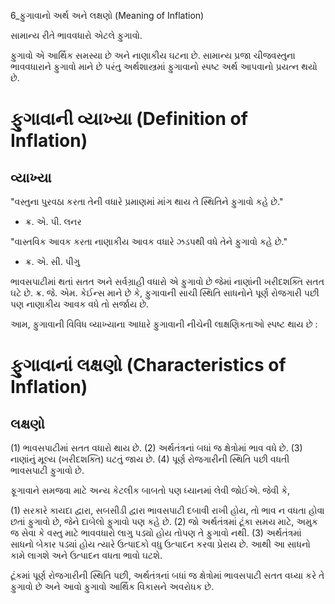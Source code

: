 6_ફુગાવાનો અર્થ અને લક્ષણો
(Meaning of Inflation)

સામાન્ય રીતે ભાવવધારો એટલે ફુગાવો.

ફુગાવો એ આર્થિક સમસ્યા છે અને નાણાકીય ઘટના છે. સામાન્ય પ્રજા ચીજવસ્તુના ભાવવધારાને ફુગાવો માને છે પરંતુ અર્થશાસ્ત્રમાં ફુગાવાનો સ્પષ્ટ અર્થ આપવાનો પ્રયત્ન થયો છે.

# ફુગાવાની વ્યાખ્યા (Definition of Inflation)

## વ્યાખ્યા

"વસ્તુના પુરવઠા કરતા તેની વધારે પ્રમાણમાં માંગ થાય તે સ્થિતિને ફુગાવો કહે છે."

- ક્ર. એ. પી. લનર

"વાસ્તવિક આવક કરતા નાણાકીય આવક વધારે ઝડપથી વધે તેને ફુગાવો કહે છે."

- ક્ર. એ. સી. પીગુ

ભાવસપાટીમાં થતાં સતત અને સર્વગ્રાહી વધારો એ ફુગાવો છે જેમાં નાણાંની ખરીદશક્તિ સતત ઘટે છે.
ક્ર. જે. એમ. કેઈન્સ માને છે કે, ફુગાવાની સાચી સ્થિતિ સાધનોને પૂર્ણ રોજગારી પછી પણ નાણાકીય આવક વધે તો સર્જાય છે.

આમ, ફુગાવાની વિવિધ વ્યાખ્યાના આધારે ફુગાવાની નીચેની લાક્ષણિકતાઓ સ્પષ્ટ થાય છે :

# ફુગાવાનાં લક્ષણો (Characteristics of Inflation)

## લક્ષણો

(1) ભાવસપાટીમાં સતત વધારો થાય છે.
(2) અર્થતંત્રનાં બધાં જ ક્ષેત્રોમાં ભાવ વધે છે.
(3) નાણાંનું મૂલ્ય (ખરીદશક્તિ) ઘટતું જાય છે.
(4) પૂર્ણ રોજગારીની સ્થિતિ પછી વધતી ભાવસપાટી ફુગાવો છે.

ફૂગાવાને સમજવા માટે અન્ય કેટલીક બાબતો પણ ધ્યાનમાં લેવી જોઈએ. જેવી કે,

(1) સરકારે કાયદા દ્વારા, સબસીડી દ્વારા ભાવસપાટી દબાવી રાખી હોય, તો ભાવ ન વધતા હોવા છતાં ફુગાવો છે, જેને દાબેલો ફુગાવો પણ કહે છે.
(2) જો અર્થતંત્રમાં ટૂંકા સમય માટે, અમુક જ સેવા કે વસ્તુ માટે ભાવવધારો લાગુ પડ્યો હોય તોપણ તે ફુગાવો નથી.
(3) અર્થતંત્રમાં સાધનો બેકાર પડ્યાં હોય ત્યારે ઉત્પાદકો વધુ ઉત્પાદન કરવા પ્રેરાય છે. આથી આ સાધનો કામે લાગશે અને ઉત્પાદન વધતા ભાવો ઘટશે.

ટૂંકમાં પૂર્ણ રોજગારીની સ્થિતિ પછી, અર્થતંત્રનાં બધાં જ ક્ષેત્રોમાં ભાવસપાટી સતત વધ્યા કરે તે ફુગાવો છે અને આવો ફુગાવો આર્થિક વિકાસને અવરોધક છે.

